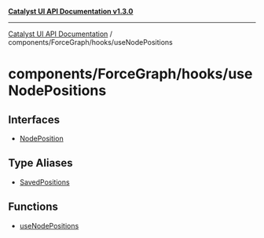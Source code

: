 [**Catalyst UI API Documentation v1.3.0**](../../../../README.md)

---

[Catalyst UI API Documentation](../../../../README.md) / components/ForceGraph/hooks/useNodePositions

# components/ForceGraph/hooks/useNodePositions

## Interfaces

- [NodePosition](interfaces/NodePosition.md)

## Type Aliases

- [SavedPositions](type-aliases/SavedPositions.md)

## Functions

- [useNodePositions](functions/useNodePositions.md)
